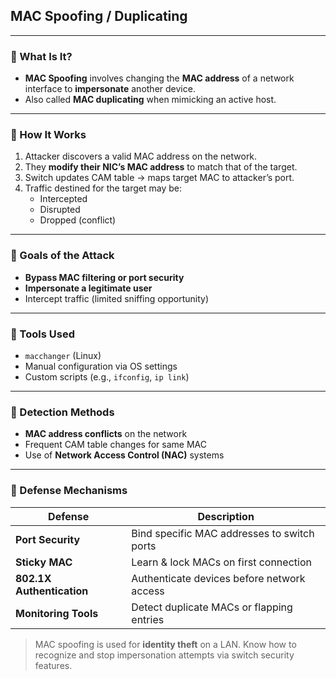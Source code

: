 ## MAC Spoofing / Duplicating

---

### 🔹 What Is It?

- **MAC Spoofing** involves changing the **MAC address** of a network interface to **impersonate** another device.
- Also called **MAC duplicating** when mimicking an active host.

---

### 🔹 How It Works

1. Attacker discovers a valid MAC address on the network.
2. They **modify their NIC’s MAC address** to match that of the target.
3. Switch updates CAM table → maps target MAC to attacker’s port.
4. Traffic destined for the target may be:
   - Intercepted  
   - Disrupted  
   - Dropped (conflict)

---

### 🔹 Goals of the Attack

- **Bypass MAC filtering or port security**
- **Impersonate a legitimate user**
- Intercept traffic (limited sniffing opportunity)

---

### 🔹 Tools Used

- `macchanger` (Linux)
- Manual configuration via OS settings
- Custom scripts (e.g., `ifconfig`, `ip link`)

---

### 🔹 Detection Methods

- **MAC address conflicts** on the network
- Frequent CAM table changes for same MAC
- Use of **Network Access Control (NAC)** systems

---

### 🔹 Defense Mechanisms

| Defense                   | Description                                  |
|---------------------------|----------------------------------------------|
| **Port Security**         | Bind specific MAC addresses to switch ports  |
| **Sticky MAC**            | Learn & lock MACs on first connection        |
| **802.1X Authentication** | Authenticate devices before network access   |
| **Monitoring Tools**      | Detect duplicate MACs or flapping entries    |

> MAC spoofing is used for **identity theft** on a LAN. Know how to recognize and stop impersonation attempts via switch security features.
